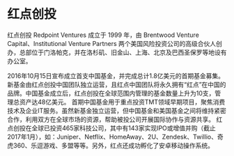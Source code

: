 # 

# 红点创投

红点创投 Redpoint Ventures 成立于 1999 年，由 Brentwood Venture Capital、Institutional Venture Partners 两个美国风险投资公司的高级合伙人创办，总部位于门洛帕克，并在洛杉矶、旧金山、上海、北京及巴西圣保罗等地设有办公室。

2016年10月15日宣布成立首支中国基金，并完成总计1.8亿美元的首期基金募集。新基金由红点创投中国团队独立运营，且红点中国团队将永久拥有“红点”在中国的品牌。中国基金成立后，红点创投在全球范围内管理的基金数量上升为10支，管理总资产达48亿美元。 首期中国基金用于重点投资TMT领域早期项目，聚焦消费技术及企业IT服务。虽然新基金独立运营，但中国基金和美国基金之间将维持紧密合作，利用双方在全球市场的资源，帮助被投公司开展国际协作与资源共享。 红点创投在全球已投资465家科技公司，其中有143家实现IPO或增值并购（截止2017年1月），如：Juniper、Netflix、HomeAway、2U、Zendesk、Twillio、奇虎360、乐逗游戏、多盟等等。另外，红点还成功孵化了安卓移动操作系统。

